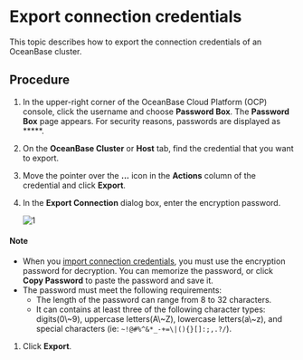 # Export connection credentials

This topic describes how to export the connection credentials of an OceanBase cluster.

## Procedure

1. In the upper-right corner of the OceanBase Cloud Platform (OCP) console, click the username and choose **Password Box**.
   The **Password Box** page appears.
   For security reasons, passwords are displayed as *****.

2. On the **OceanBase Cluster** or **Host** tab, find the credential that you want to export.

3. Move the pointer over the **...** icon in the **Actions** column of the credential and click **Export**.

4. In the **Export Connection** dialog box, enter the encryption password.

   ![1](https://obbusiness-private.oss-cn-shanghai.aliyuncs.com/doc/img/ocp/%E5%AF%BC%E5%87%BA%E5%AF%86%E7%A0%81.png)

  <main id="notice" type='explain'>
    <h4>Note</h4>
    <ul>
    <li>When you <a href="300.import-connection.md">import connection credentials</a>, you must use the encryption password for decryption. You can memorize the password, or click <strong>Copy Password</strong> to paste the password and save it.</li>
    <li>The password must meet the following requirements:
    <ul>
    <li>The length of the password can range from 8 to 32 characters.</li>
    <li>It can contains at least three of the following character types: digits(0\~9), uppercase letters(A\~Z), lowercase letters(a\~z), and special characters (ie: <code>~!@#%^&*_-+=\|(){}[]:;,.?/</code>).</li>
    </ul>
    </li>
    </ul>
  </main>

1. Click **Export**.
